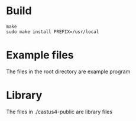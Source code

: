 # Build

    make
    sudo make install PREFIX=/usr/local

# Example files

The files in the root directory are example program

# Library

The files in ./castus4-public are library files

